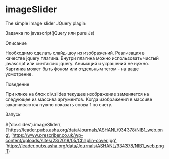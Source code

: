 # imageSlider
The simple image slider JQuery plagin



Задачка по javascript(jQuery или pure Js)

Описание

Необходимо сделать слайд-шоу из изображений. Реализация в качестве jquery плагина. Внутри плагина можно использовать чистый javascript или синтаксис jquery. Анимаций и украшений не нужно. Картинка может быть фоном или отдельным тегом - на ваше усмотрение.

Поведение

При клике на блок div.slides текущее изображение заменяется на следующее из массива аргументов. Когда изображения в массиве заканчиваются нужно показать снова 1 по счету.

Запуск

$(‘div.slides’).imageSlider(
[‘https://leader.pubs.asha.org/data/Journals/ASHANL/934378/NIB1_web.png’, ‘https://www.prescriber.co.uk/wp-content/uploads/sites/23/2018/05/Chaplin-cover.jpg’, ‘https://leader.pubs.asha.org/data/Journals/ASHANL/934378/NIB1_web.png’])
